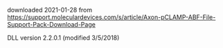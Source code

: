 downloaded 2021-01-28 from https://support.moleculardevices.com/s/article/Axon-pCLAMP-ABF-File-Support-Pack-Download-Page

DLL version 2.2.0.1 (modified 3/5/2018)